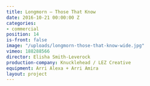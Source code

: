 ```yaml
---
title: Longmorn — Those That Know
date: 2016-10-21 00:00:00 Z
categories:
- commercial
position: 14
is-front: false
image: "/uploads/longmorn-those-that-know-wide.jpg"
vimeo: 188288566
director: Elisha Smith-Leverock
production-company: Knucklehead / LEZ Creative
equipment: Arri Alexa + Arri Amira
layout: project
---
```


